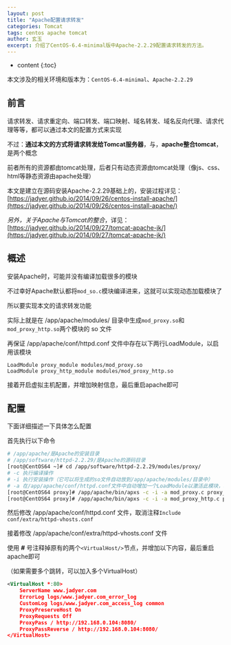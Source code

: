 ```yaml
---
layout: post
title: "Apache配置请求转发"
categories: Tomcat
tags: centos apache tomcat
author: 玄玉
excerpt: 介绍了CentOS-6.4-minimal版中Apache-2.2.29配置请求转发的方法。
---
```


* content
{:toc}


本文涉及的相关环境和版本为：`CentOS-6.4-minimal`、`Apache-2.2.29`

## 前言

请求转发、请求重定向、端口转发、端口映射、域名转发、域名反向代理、请求代理等等，都可以通过本文的配置方式来实现

不过：**通过本文的方式将请求转发给Tomcat服务器**，与，**apache整合tomcat**，是两个概念

前者所有的资源都由tomcat处理，后者只有动态资源由tomcat处理（像js、css、html等静态资源由apache处理）

本文是建立在源码安装Apache-2.2.29基础上的，安装过程详见：[https://jadyer.github.io/2014/09/26/centos-install-apache/](https://jadyer.github.io/2014/09/26/centos-install-apache/)

*另外，关于Apache与Tomcat的整合*，详见：[https://jadyer.github.io/2014/09/27/tomcat-apache-jk/](https://jadyer.github.io/2014/09/27/tomcat-apache-jk/)

## 概述

安装Apache时，可能并没有编译加载很多的模块

不过幸好Apache默认都将`mod_so.c`模块编译进来，这就可以实现动态加载模块了

所以要实现本文的请求转发功能

实际上就是在 /app/apache/modules/ 目录中生成`mod_proxy.so`和`mod_proxy_http.so`两个模块的 so 文件

再保证 /app/apache/conf/httpd.conf 文件中存在以下两行LoadModule，以启用该模块

```
LoadModule proxy_module modules/mod_proxy.so
LoadModule proxy_http_module modules/mod_proxy_http.so
```

接着开启虚拟主机配置，并增加映射信息，最后重启apache即可

## 配置

下面详细描述一下具体怎么配置

首先执行以下命令

```sh
# /app/apache/是Apache的安装目录
# /app/software/httpd-2.2.29/是Apache的源码目录
[root@CentOS64 ~]# cd /app/software/httpd-2.2.29/modules/proxy/
# -c 执行编译操作
# -i 执行安装操作（它可以将生成的so文件自动放到/app/apache/modules/目录中）
# -a 在/app/apache/conf/httpd.conf文件中自动增加一个LoadModule以激活此模块，若已存在此LoadModule则取消其注释直接启动该模块
[root@CentOS64 proxy]# /app/apache/bin/apxs -c -i -a mod_proxy.c proxy_util.c 
[root@CentOS64 proxy]# /app/apache/bin/apxs -c -i -a mod_proxy_http.c proxy_util.c
```

然后修改 /app/apache/conf/httpd.conf 文件，取消注释`Include conf/extra/httpd-vhosts.conf`

接着修改 /app/apache/conf/extra/httpd-vhosts.conf 文件

使用 **#** 号注释掉原有的两个`<VirtualHost/>`节点，并增加以下内容，最后重启apache即可

（如果需要多个跳转，可以加入多个VirtualHost）

```xml
<VirtualHost *:80>
    ServerName www.jadyer.com
    ErrorLog logs/www.jadyer.com_error_log
    CustomLog logs/www.jadyer.com_access_log common
    ProxyPreserveHost On
    ProxyRequests Off
    ProxyPass / http://192.168.0.104:8080/
    ProxyPassReverse / http://192.168.0.104:8080/
</VirtualHost>
```